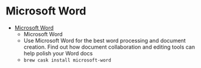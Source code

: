 # Microsoft Word
- [Microsoft Word](https://products.office.com/en-US/word)
  -  Microsoft Word
  - Use Microsoft Word for the best word processing and document creation. Find out how document collaboration and editing tools can help polish your Word docs
  - `brew cask install microsoft-word`

